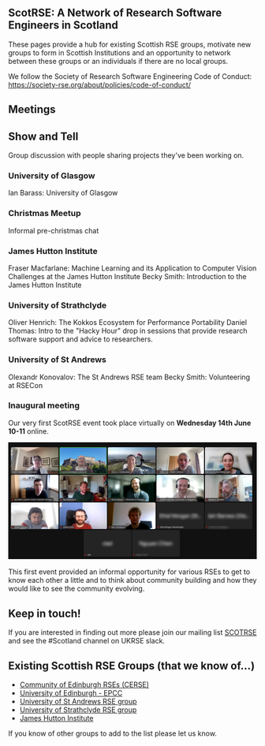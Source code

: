 ## ScotRSE:  A Network of Research Software Engineers in Scotland

These pages provide a hub for existing Scottish RSE groups, motivate new groups to form in Scottish Institutions and an opportunity to network between these groups or an individuals if there are no local groups. 

We follow the Society of Research Software Engineering Code of Conduct:  https://society-rse.org/about/policies/code-of-conduct/

## Meetings

## Show and Tell
Group discussion with people sharing projects they've been working on.

### University of Glasgow
Ian Barass: University of Glasgow

### Christmas Meetup 
Informal pre-christmas chat 

### James Hutton Institute
Fraser Macfarlane:  Machine Learning and its Application to Computer Vision Challenges at the James Hutton Institute
Becky Smith:  Introduction to the James Hutton Institute

### University of Strathclyde
Oliver Henrich: The Kokkos Ecosystem for Performance Portability
Daniel Thomas: Intro to the "Hacky Hour" drop in sessions that provide research software support and advice to researchers. 

### University of St Andrews 
Olexandr Konovalov: The St Andrews RSE team
Becky Smith: Volunteering at RSECon

### Inaugural meeting
Our very first ScotRSE event took place virtually on **Wednesday 14th June 10-11** online.

![Attendees at the inaugural event.](imgs/ScotRSEInaugural-blurr.png)

This first event provided an informal opportunity for various RSEs to get to know each other a little and to think about community building and how they would like to see the community evolving.



## Keep in touch!

If you are interested in finding out more please join our mailing list [SCOTRSE](https://www.jiscmail.ac.uk/cgi-bin/webadmin?A0=SCOTRSE) and see the #Scotland channel on UKRSE slack.

## Existing Scottish RSE Groups (that we know of...)

* [Community of Edinburgh RSEs (CERSE)](https://cerse.github.io)
* [University of Edinburgh - EPCC](https://www.epcc.ed.ac.uk)
* [University of St Andrews RSE group](https://rse.cs.st-andrews.ac.uk/)
* [University of Strathclyde RSE group](https://www.strath.ac.uk/science/computerinformationsciences/hackyhour/)
* [James Hutton Institute](https://www.hutton.ac.uk/)

If you know of other groups to add to the list please let us know.
